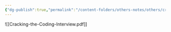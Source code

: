 ```yaml
---
{"dg-publish":true,"permalink":"/content-folders/others-notes/others/cracking-the-coding-interview/","title":"Cracking-the-Coding-Interview.pdf"}
---
```



![[Cracking-the-Coding-Interview.pdf]]
